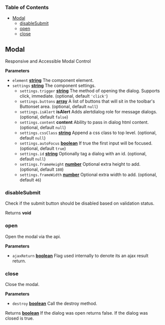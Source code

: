 <!-- Generated by documentation.js. Update this documentation by updating the source code. -->

### Table of Contents

-   [Modal][1]
    -   [disableSubmit][2]
    -   [open][3]
    -   [close][4]

## Modal

Responsive and Accessible Modal Control

**Parameters**

-   `element` **[string][5]** The component element.
-   `settings` **[string][5]** The component settings.
    -   `settings.trigger` **[string][5]** The method of opening the dialog. Supports click, immediate. (optional, default `'click'`)
    -   `settings.buttons` **[array][6]** A list of buttons that will sit in the toolbar's Buttonset area. (optional, default `null`)
    -   `settings.isAlert` **isAlert** Adds alertdialog role for message dialogs. (optional, default `false`)
    -   `settings.content` **content** Ability to pass in dialog html content. (optional, default `null`)
    -   `settings.cssClass` **[string][5]** Append a css class to top level. (optional, default `null`)
    -   `settings.autoFocus` **[boolean][7]** If true the first input will be focused. (optional, default `true`)
    -   `settings.id` **[string][5]** Optionally tag a dialog with an id. (optional, default `null`)
    -   `settings.frameHeight` **[number][8]** Optional extra height to add. (optional, default `180`)
    -   `settings.frameWidth` **[number][8]** Optional extra width to add. (optional, default `46`)

### disableSubmit

Check if the submit button should be disabled based on validation status.

Returns **void** 

### open

Open the modal via the api.

**Parameters**

-   `ajaxReturn` **[boolean][7]** Flag used internally to denote its an ajax result return.

### close

Close the modal.

**Parameters**

-   `destroy` **[boolean][7]** Call the destroy method.

Returns **[boolean][7]** If the dialog was open returns false. If the dialog was closed is true.

[1]: #modal

[2]: #disablesubmit

[3]: #open

[4]: #close

[5]: https://developer.mozilla.org/docs/Web/JavaScript/Reference/Global_Objects/String

[6]: https://developer.mozilla.org/docs/Web/JavaScript/Reference/Global_Objects/Array

[7]: https://developer.mozilla.org/docs/Web/JavaScript/Reference/Global_Objects/Boolean

[8]: https://developer.mozilla.org/docs/Web/JavaScript/Reference/Global_Objects/Number
